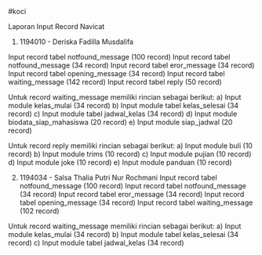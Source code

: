 #koci

Laporan Input Record Navicat

1.  1194010 - Deriska Fadilla Musdalifa

Input record tabel notfound_message (100 record)
Input record tabel notfound_message (34 record)
Input record tabel eror_message (34 record)
Input record tabel opening_message (34 record)
Input record tabel waiting_message (142 record)
Input record tabel reply (50 record)

Untuk record waiting_message memiliki rincian sebagai berikut: 
a) Input module kelas_mulai (34 record) 
b) Input module tabel kelas_selesai (34 record) 
c) Input module tabel jadwal_kelas (34 record)
d) Input module biodata_siap_mahasiswa (20 record)
e) Input module siap_jadwal (20 record)

Untuk record reply memiliki rincian sebagai berikut: 
a) Input module buli (10 record)
b) Input module trims (10 record)
c) Input module pujian (10 record)
d) Input module joke (10 record)
e) Input module panduan (10 record)


2.   1194034 - Salsa Thalia Putri Nur Rochmani
Input record tabel notfound_message (100 record)
Input record tabel notfound_message (34 record)
Input record tabel eror_message (34 record)
Input record tabel opening_message (34 record)
Input record tabel waiting_message (102 record)

Untuk record waiting_message memiliki rincian sebagai berikut: 
a) Input module kelas_mulai (34 record) 
b) Input module tabel kelas_selesai (34 record) 
c) Input module tabel jadwal_kelas (34 record)
